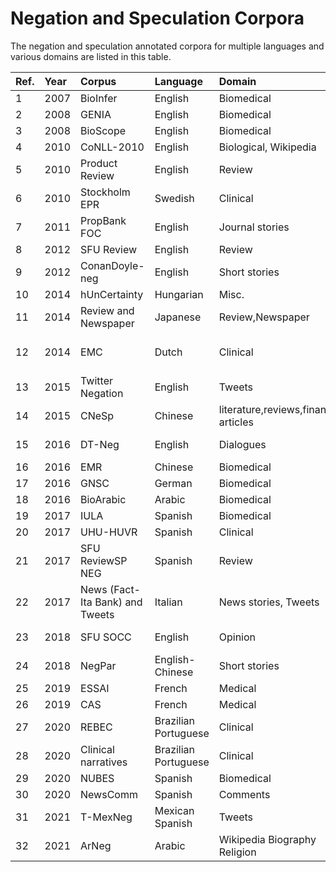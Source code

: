 # Negation and Speculation Corpora

The negation and speculation annotated corpora for multiple languages and various domains are listed in this table.

|Ref.|Year|Corpus|Language|Domain|Size |Neg. |Spec.|Scope|Event|Focus|Avail|
| :--- | :---| :--- | :---| :--- | :---| :--- | :---| :--- | :---| :--- | :--- |
|1|2007|BioInfer|English |Biomedical|1,100|√||√|||√|
|2|2008|GENIA|English|Biomedical|9,372|√|√||√||√|
|3|2008|BioScope|English|Biomedical|20,924|√|√|√|||√|
|4|2010|CoNLL-2010|English|Biological, Wikipedia|40,289||√|√|||√|
|5|2010|Product Review|English|Review|2,111|√||√||||
|6|2010|Stockholm EPR|Swedish|Clinical|6,740|√|√|||||
|7|2011|PropBank FOC|English|Journal stories |3,779|√||||√|√|
|8|2012|SFU Review|English|Review|17,263 |√|√|√|||√|
|9|2012|ConanDoyle-neg|English|Short stories|4,423|√||√|√||√|
|10|2014|hUnCertainty|Hungarian|Misc.|15,203||√|||||
| 11|2014|Review and Newspaper|Japanese|Review,Newspaper|2,147|√||||√|√|
|12|2014|EMC|Dutch|Clinical|12,888 medical terms|√|||√|||
|13|2015|Twitter Negation|English|Tweets|4,000 |√||√||||
|14|2015|CNeSp|Chinese|literature,reviews,financial articles|16,841|√|√|√|||√|
|15|2016|DT-Neg|English|Dialogues|27,785 responses|√||√||√|√|
|16|2016|EMR|Chinese|Biomedical|36,828|√||√||||
|17|2016|GNSC|German|Biomedical|2,234|√|√|√|√|||
|18|2016|BioArabic|Arabic|Biomedical|10,165|√|√|√||||
|19|2017|IULA|Spanish|Biomedical|3,194|√||√|||√|
|20|2017|UHU-HUVR|Spanish|Clinical|8,412|√||√|√|||
|21|2017|SFU ReviewSP NEG|Spanish|Review|9,455|√||√|√||√|
|22|2017|News (Fact-Ita Bank) and Tweets|Italian|News stories, Tweets|1,591|√||√|√|√||
|23|2018|SFU SOCC|English|Opinion|1,043 comments|√||√||√|√|
|24|2018|NegPar|English-Chinese|Short stories|5520 E 5005 C|√||√|√||√|
|25|2019|ESSAI|French|Medical|6,547|√|√|√||||
|26|2019|CAS|French|Medical|3,811|√|√|√||||
|27|2020|REBEC|Brazilian Portuguese|Clinical|3,228|√||√||√||
|28|2020|Clinical narratives|Brazilian Portuguese|Clinical|9,808|√||√||√||
|29|2020|NUBES|Spanish|Biomedical|29,682|√|√|√|√||√|
|30|2020|NewsComm|Spanish|Comments|4,980|√||√|√|√|√|
|31|2021|T-MexNeg|Mexican Spanish|Tweets|13,704|√||√|√||√|
|32|2021|ArNeg|Arabic|Wikipedia Biography Religion|6,000|√||√||||




